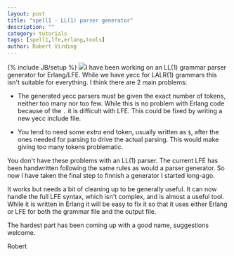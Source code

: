 ```yaml
---
layout: post
title: "spell1 - LL(1) parser generator"
description: ""
category: tutorials
tags: [spell1,lfe,erlang,tools]
author: Robert Virding
---
```

{% include JB/setup %}
<a href="{{ site.base_url }}/assets/images/posts/lfe-tooling-leonardo-gears-2.png"><img class="right small" src="{{ site.base_url }}/assets/images/posts/lfe-tooling-leonardo-gears-2.png" /></a>I have been working on an LL(1) grammar parser generator for Erlang/LFE. While we have yecc for LALR(1) grammars this isn't suitable for everything. I think there are 2 main problems:

- The generated yecc parsers must be given the exact number of tokens, neither too many nor too few. While this is no problem with Erlang code because of the ``.`` it is difficult with LFE. This could be fixed by writing a new yecc include file.

- You tend to need some *extra* end token, usually written as ``$``, after the ones needed for parsing to drive the actual parsing. This would make giving too many tokens problematic.

You don't have these problems with an LL(1) parser. The current LFE has been handwritten following the same rules as would a parser generator. So now I have taken the final step to finnish a generator I started long-ago.

It works but needs a bit of cleaning up to be generally useful. It can now handle the full LFE syntax, which isn't complex, and is almost a useful tool. While it is written in Erlang it will be easy to fix it so that it uses either Erlang or LFE for both the grammar file and the output file.

The hardest part has been coming up with a good name, suggestions welcome.

Robert
